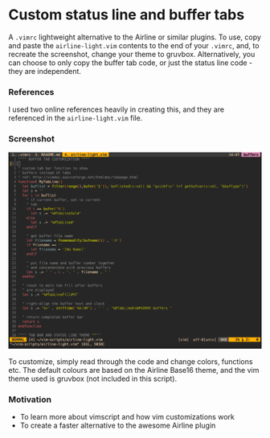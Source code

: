 # Custom status line and buffer tabs

A <code>.vimrc</code> lightweight alternative to the Airline or similar plugins. To use, copy and paste the <code>airline-light.vim</code> contents to the end of your <code>.vimrc</code>, and, to recreate the screenshot, change your theme to gruvbox. Alternatively, you can choose to only copy the buffer tab code, or just the status line code - they are independent.

### References

I used two online references heavily in creating this, and they are referenced in the <code>airline-light.vim</code> file.

### Screenshot

![Screenshot](/screenshots/default.png?raw=true "Default Theme")

To customize, simply read through the code and change colors, functions etc. The default colours are based on the Airline Base16 theme, and the vim theme used is gruvbox (not included in this script).

### Motivation

* To learn more about vimscript and how vim customizations work
* To create a faster alternative to the awesome Airline plugin
